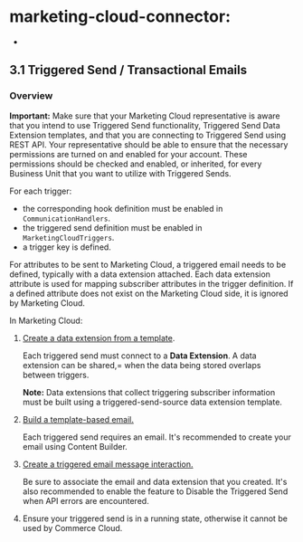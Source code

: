 # marketing-cloud-connector: 
-
## 3.1 Triggered Send / Transactional Emails #
  
### Overview

**Important:** Make sure that your Marketing Cloud representative is aware that you intend to use Triggered Send functionality, Triggered Send Data Extension templates, and that you are connecting to Triggered Send using REST API. Your representative should be able to ensure that the necessary permissions are turned on and enabled for your account. These permissions should be checked and enabled, or inherited, for every Business Unit that you want to utilize with Triggered Sends.  

For each trigger: 

- the corresponding hook definition must be enabled in `CommunicationHandlers`. 
- the triggered send definition must be enabled in `MarketingCloudTriggers`.
- a trigger key is defined. 

For attributes to be sent to Marketing Cloud, a triggered email needs to be defined, typically with a data extension attached. Each data extension attribute is used for mapping subscriber attributes in the trigger definition. If a defined attribute does not exist on the Marketing Cloud side, it is ignored by Marketing Cloud.

In Marketing Cloud: 

1. [Create a data extension from a template](https://help.marketingcloud.com/en/documentation/exacttarget/subscribers/data_extensions_for_exacttarget_marketing_cloud/creating_a_data_extension_from_a_template/). 

	Each triggered send must connect to a **Data Extension**. A data extension can be shared,= when the data being stored overlaps between triggers.
	
	**Note:** Data extensions that collect triggering subscriber information must be built using a triggered-send-source data extension template.  

2. [Build a template-based email.](https://help.marketingcloud.com/en/documentation/exacttarget/content/create_an_email/build_a_template_based_email/)

	Each triggered send requires an email. It's recommended to create your email using Content Builder.  

3. [Create a triggered email message interaction.](https://help.marketingcloud.com/en/documentation/exacttarget/interactions/triggered_emails/triggered_emails_guide/how_to_create_a_triggered_email_message_interaction/)
	
	Be sure to associate the email and data extension that you created. It's also recommended to enable the feature to Disable the Triggered Send when API errors are encountered. 
	 
4. Ensure your triggered send is in a running state, otherwise it cannot be used by Commerce Cloud.  
